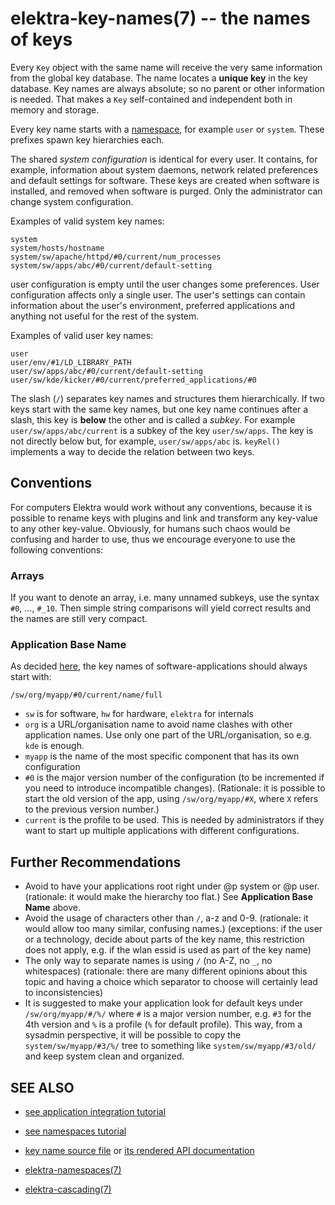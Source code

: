 elektra-key-names(7) -- the names of keys
=========================================

Every `Key` object with the same name will receive the very same
information from the global key database.  The name locates a
**unique key** in the key database.  Key names are always absolute; so no parent
or other information is needed. That makes a `Key` self-contained and
independent both in memory and storage.

Every key name starts with a [namespace](elektra-namespaces.md), for
example `user` or `system`.  These prefixes spawn key hierarchies each.

The shared *system configuration* is identical for every user.
It contains, for example, information about system daemons, network
related preferences and default settings for software.  These keys are
created when software is installed, and removed when software is purged.
Only the administrator can change system configuration.

Examples of valid system key names:

	system
	system/hosts/hostname
	system/sw/apache/httpd/#0/current/num_processes
	system/sw/apps/abc/#0/current/default-setting

user configuration is empty until the user changes some preferences.
User configuration affects only a single user.  The user's settings can
contain information about the user's environment, preferred applications
and anything not useful for the rest of the system.

Examples of valid user key names:

	user
	user/env/#1/LD_LIBRARY_PATH
	user/sw/apps/abc/#0/current/default-setting
	user/sw/kde/kicker/#0/current/preferred_applications/#0

The slash (`/`) separates key names and structures them hierarchically.
If two keys start with the same key names, but one key name continues
after a slash, this key is **below** the other and is called a
*subkey*.  For example `user/sw/apps/abc/current` is a subkey of the
key `user/sw/apps`.  The key is not directly below but, for example,
`user/sw/apps/abc` is.  `keyRel()` implements a way to decide the relation
between two keys.


## Conventions

For computers Elektra would work without any conventions, because it is
possible to rename keys with plugins and link and transform any key-value
to any other key-value. Obviously, for humans such chaos would be confusing and
harder to use, thus we encourage everyone to use the following conventions:

### Arrays

If you want to denote an array, i.e. many unnamed subkeys, use the syntax
`#0`, ..., `#_10`. Then simple string comparisons will yield correct
results and the names are still very compact.

### Application Base Name

As decided [here](https://github.com/ElektraInitiative/libelektra/issues/302),
the key names of software-applications should always start with:

	/sw/org/myapp/#0/current/name/full

- `sw` is for software, `hw` for hardware, `elektra` for internals
- `org` is a URL/organisation name to avoid name clashes with other
    application names. Use only one part of the URL/organisation,
    so e.g. `kde` is enough.
- `myapp` is the name of the most specific component that has its own
    configuration
- `#0` is the major version number of the configuration (to be incremented
  if you need to introduce incompatible changes).
  (Rationale: it is possible to start the old version of the app,
  using `/sw/org/myapp/#X`, where `X` refers to the previous version number.)
- `current` is the profile to be used. This is needed by administrators
  if they want to start up multiple applications with different
  configurations.

## Further Recommendations

- Avoid to have your applications root right under @p system or @p user.
  (rationale: it would make the hierarchy too flat.)
  See **Application Base Name** above.
- Avoid the usage of characters other than `/`, a-z and 0-9.
  (rationale: it would allow too many similar, confusing names.)
  (exceptions: if the user or a technology, decide about parts of
  the key name, this restriction does not apply, e.g. if the wlan
  essid is used as part of the key name)
- The only way to separate names is using `/` (no A-Z, no `_`, no whitespaces)
  (rationale: there are many different opinions about this topic
  and having a choice which separator to choose will certainly lead
  to inconsistencies)
- It is suggested to make your application look for default keys under
  `/sw/org/myapp/#/%/` where `#` is a major version number, e.g. `#3` for
  the 4th version and `%` is a profile (`%` for default profile). This way, from
  a sysadmin perspective, it will be possible to copy the
  `system/sw/myapp/#3/%/` tree to something like
  `system/sw/myapp/#3/old/` and keep system clean and organized.


## SEE ALSO

- [see application integration tutorial](/doc/tutorials/application-integration.md)
- [see namespaces tutorial](/doc/tutorials/namespaces.md)
- [key name source file](/src/libs/elektra/keyname.c) or [its rendered API documentation](https://doc.libelektra.org/api/latest/html/group__keyname.html#details)

- [elektra-namespaces(7)](elektra-namespaces.md)
- [elektra-cascading(7)](elektra-cascading.md)
